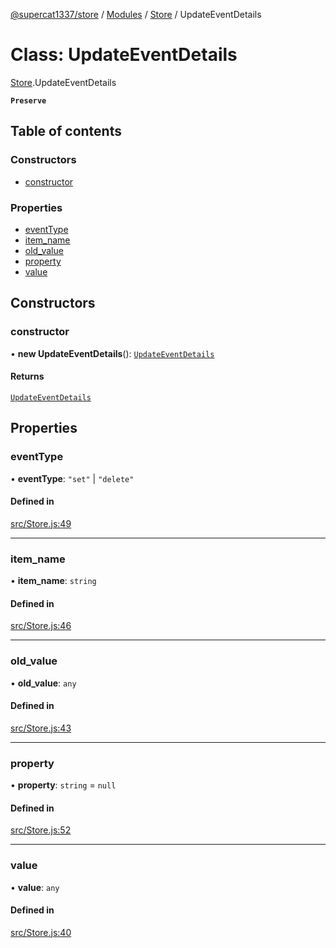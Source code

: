 [@supercat1337/store](../README.md) / [Modules](../modules.md) / [Store](../modules/Store.md) / UpdateEventDetails

# Class: UpdateEventDetails

[Store](../modules/Store.md).UpdateEventDetails

**`Preserve`**

## Table of contents

### Constructors

- [constructor](Store.UpdateEventDetails.md#constructor)

### Properties

- [eventType](Store.UpdateEventDetails.md#eventtype)
- [item\_name](Store.UpdateEventDetails.md#item_name)
- [old\_value](Store.UpdateEventDetails.md#old_value)
- [property](Store.UpdateEventDetails.md#property)
- [value](Store.UpdateEventDetails.md#value)

## Constructors

### constructor

• **new UpdateEventDetails**(): [`UpdateEventDetails`](Store.UpdateEventDetails.md)

#### Returns

[`UpdateEventDetails`](Store.UpdateEventDetails.md)

## Properties

### eventType

• **eventType**: ``"set"`` \| ``"delete"``

#### Defined in

[src/Store.js:49](https://github.com/supercat911/store/blob/565459dafff0d0e2377a08f89266cfdb34cdae3b/src/Store.js#L49)

___

### item\_name

• **item\_name**: `string`

#### Defined in

[src/Store.js:46](https://github.com/supercat911/store/blob/565459dafff0d0e2377a08f89266cfdb34cdae3b/src/Store.js#L46)

___

### old\_value

• **old\_value**: `any`

#### Defined in

[src/Store.js:43](https://github.com/supercat911/store/blob/565459dafff0d0e2377a08f89266cfdb34cdae3b/src/Store.js#L43)

___

### property

• **property**: `string` = `null`

#### Defined in

[src/Store.js:52](https://github.com/supercat911/store/blob/565459dafff0d0e2377a08f89266cfdb34cdae3b/src/Store.js#L52)

___

### value

• **value**: `any`

#### Defined in

[src/Store.js:40](https://github.com/supercat911/store/blob/565459dafff0d0e2377a08f89266cfdb34cdae3b/src/Store.js#L40)
